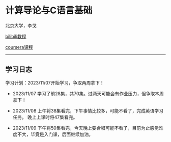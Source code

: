# 计算导论与C语言基础

北京大学，李戈

[bilibili教程](https://www.bilibili.com/video/BV1Hx411U7iw?p=5&spm_id_from=pageDriver&vd_source=021ea7368e5cb863c0b7cea953713c02)

[coursera课程](https://www.coursera.org/learn/jisuanji-biancheng?specialization=biancheng-suanfa)

-----------------
## 学习日志

学习计划：2023/11/07开始学习，争取两周拿下！

- 2023/11/07
学习了前28集，共70集。过两天可能会有作业压力，但争取本周拿下！

- 2023/11/08
上午将38集看完，下午事情比较多，可能不看了，完成英语学习任务。
晚上上课时将47集看完。

- 2023/11/09
下午将50集看完，今天晚上要合唱可能不看了，目前为止感觉难度不大，毕竟是入门课，后面继续加油。
